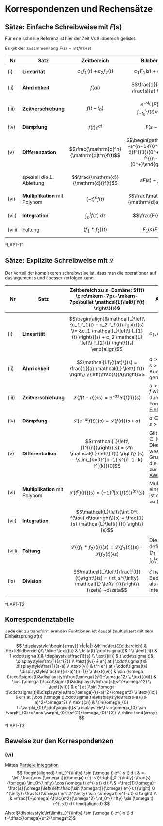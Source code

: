 	
# Korrespondenzen und Rechensätze

## Sätze: Einfache Schreibweise mit $F(s)$

Für eine schnelle Referenz ist hier der Zeit Vs Bildbereich gelistet.

Es gilt der zusammenhang $F(s) = \mathcal{L}\left\{ f(t) \right\}(s)$

| Nr     | Satz                           | Zeitbereich                                | Bildbereich                                                                                      |
| ------ | ------------------------------ | ------------------------------------------ | ------------------------------------------------------------------------------------------------ |
| (i)    | **Linearität**                 | $$ c_{1}f_{1}(t) + c_{2}f_{2}(t) $$        | $$ c_{1}F_{1}(s) + c_{2}F_{2}(s) $$                                                              |
| (ii)   | **Ähnlichkeit**                | $$f(at)$$                                  | $$\frac{1}{a} F\left( \frac{s}{a} \right)$$                                                      |
| (iii)  | **Zeitverschiebung**           | $$f(t-t_{0})$$                             | $$e^{ -st_{0} }\left( F(s)  + \int _{-t_{0}}^0 f(t)e^{ -st } \mathrm{~d}t \right) $$             |
| (iv)   | **Dämpfung**                   | $$f(t)e^{ at }$$                           | $$F(s-a)$$                                                                                       |
| (v)    | **Differenzation**             | $$\frac{\mathrm{d}^n}{\mathrm{d}t^n}f(t)$$ | $$\begin{gather}s^nF(s) -s^{n-1}f(0^+)\\-s^{n-2}f^{(1)}(0^+) -\dots-f^{(n-1)}(0^+)\end{gather}$$ |
|        | speziell die 1. Ableitung      | $$\frac{\mathrm{d}}{\mathrm{d}t}f(t)$$     | $$sF(s)-f(0^+)$$                                                                                 |
| (vi)   | **Multiplikation** mit Polynom | $$(-t)^n f(t)$$                            | $$\frac{\mathrm{d}^n}{\mathrm{d}s^n}F(s)$$                                                       |
| (vii)  | **Integration**                | $$\int_{0}^{t}f(\tau) \mathrm{~d}\tau $$   | $$\frac{F(s)}{s}$$                                                                               |
| (viii) | [Faltung](../Faltung.md)       | $$(f_{1}*f_{2})(t)$$                       | $$F_{1}(s)F_{2}(s)$$                                                                             |
^LAPT-T1

## Sätze: Explizite Schreibweise mit $\mathcal{L}$

Der Vorteil der komplexeren schreibweise ist, dass man die operationen auf das argument $s$ und $t$ besser verfolgen kann.

| Nr     | Satz                           | Zeitbereich zu $s$-Domäne: $f(t) \circ\mkern-7px-\mkern-7px\bullet \mathcal{L}\left\{ f(t) \right\}(s)$                                                                            | Anmerkungen                                                                                                                                                         |
| ------ | ------------------------------ | ---------------------------------------------------------------------------------------------------------------------------------------------------------------------------------- | ------------------------------------------------------------------------------------------------------------------------------------------------------------------- |
| (i)    | **Linearität**                 | $$\begin{align}&\mathcal{L}\left\{c_1 f_1(t) + c_2 f_2(t)\right\}(s) \\= &c_1 \mathcal{L}\left\{ f_{1}(t) \right\}(s) + c_2 \mathcal{L} \left\{ f_{2}(t) \right\}(s) \end{align}$$ | $c_1, c_2 \in \mathbb{R}$                                                                                                                                           |
| (ii)   | **Ähnlichkeit**                | $$\mathcal{L}\{f(at)\}(s) = \frac{1}{a} \mathcal{L} \left\{ f(t) \right\} \!\left(\frac{s}{a}\right)$$                                                                             | $a > 0$<br>$s > a$<br>Auch Streckung genannt                                                                                                                        |
| (iii)  | **Zeitverschiebung**           | $$\mathcal{L}\{f(t-a)\}(s) = e^{-a s} \mathcal{L} \left\{ f(t) \right\} (s)$$                                                                                                      | $a > 0$<br>$f$ wird für $t < 0$ durch $0$ fortgesetzt.<br>Formal mit dem [Einheitssprung](Einheitssprungfunktion.md) $\sigma(t)$.                                   |
| (iv)   | **Dämpfung**                   | $$\mathcal{L}\left\{e^{-a t} f(t)\right\}(s) = \mathcal{L} \left\{ f(t) \right\} (s+a)$$                                                                                           | $a \in \mathbb{R}$<br>$s > \alpha - a$                                                                                                                              |
| (v)    | **Differentiation**            | $$\mathcal{L}\left\{f^{(n)}\right\}(s) = s^n \mathcal{L} \left\{ f(t) \right\} (s) - \sum_{k=0}^{n-1} s^{n-1-k} f^{(k)}(0)$$                                                       | Gilt für $f(t) \in C^n, t \in[0, \infty)$. <br>Dies ist eine wesentliche Grundlage für<br>die Anwendbarkeit zur Lösung von [AWP](../../Mathematik/Analysis/GDGL.md) |
| (vi)   | **Multiplikation** mit Polynom | $$\mathcal{L}\left\{t^n f(t)\right\}(s) = (-1)^n (\mathcal{L} \left\{ f(t) \right\} )^{(n)}(s)$$                                                                                   | Multiplikation mit einem Polynom<br>ist der Gegensatz zu (iv)                                                                                                       |
| (vii)  | **Integration**                | $$\mathcal{L}\left\{\int_0^t f(\tau) d\tau\right\}(s) = \frac{1}{s} \mathcal{L}\left\{ f(t) \right\} (s)$$                                                                         |                                                                                                                                                                     |
| (viii) | **[Faltung](Faltung.md)**      | $$\mathcal{L}\left\{(f_1 * f_2)(t)\right\}(s) = \mathcal{L} \left\{ f_{1}(t) \right\}(s) \cdot \mathcal{L}\left\{ f_{2}(t) \right\}(s)$$                                           | Die Faltung ist definiert durch <br>$\left(f_1 * f_2\right)(t) := \int_0^t f_1(t-\tau) f_2(\tau) d\tau$                                                             |
| (ix)   | **Division**                   | $$\mathcal{L}\left\{\frac{f(t)}{t}\right\}(s) = \int_s^{\infty} \mathcal{L} \left\{ f(t)\right\}  (\zeta) ~d\zeta$$                                                                | $\zeta$ hat hier nur eine Bedeutung<br>als andere Integrationsvariable                                                                                              |

^LAPT-T2

## Korrespondenztabelle

Jede der zu transformierenden Funktionen ist [Kausal](Kausalität.md) (multiplizert mit dem Einheitsprung $\sigma(t)$)

$$
\displaystyle
\begin{array}{|c|c|c|}
&\hline\text{Zeitbereich} & \text{Bildbereich}\\
\hline
\text{(i)} & \delta(t) \cdot\sigma(t)& 1 \\
\text{(ii)} & 1 \cdot\sigma(t)& \displaystyle\frac{1}{s} \\
\text{(iii)} & t \cdot\sigma(t)& \displaystyle\frac{1}{s^{2}} \\
\text{(iv)} & e^{ at } \cdot\sigma(t)& \displaystyle\frac{1}{s-a} \\
\text{(v)} & t^n e^{ at } \cdot\sigma(t)& \displaystyle\frac{n!}{(s-a)^{n+1}} \\
\text{(vi)} & \sin (\omega t)\cdot\sigma(t)&\displaystyle\frac{\omega}{s^2+\omega^2} \\
\text{(vii)} & \cos (\omega t)\cdot\sigma(t)&\displaystyle\frac{s}{s^2+\omega^2} \\
\text{(viii)} & e^{ at }\sin (\omega t)\cdot\sigma(t)&\displaystyle\frac{\omega}{(s-a)^2+\omega^2} \\
\text{(ix)} & e^{ at }\cos (\omega t)\cdot\sigma(t)&\displaystyle\frac{s-a}{(s-a)^2+\omega^2} \\
\text{(x)} & \sin(\omega_{0} t+\varphi_{0})\cdot\sigma(t)& \displaystyle\frac{\omega_{0} \sin \varphi_{0}+s \cos \varphi_{0}}{s^{2}+\omega_{0}^{2}} \\
\hline
\end{array}
$$
^LAPT-T3

## Beweise zur den Korrespondenzen

### (vi)

Mittels [Partielle Integration](../../Mathematik/Analysis/Partielle%20Integration.md)
$$
\begin{aligned}
\int_0^{\infty} \sin (\omega t) e^{-s t} d t & =-\left.\frac{\cos (\omega t)}{\omega} e^{-s t}\right|_0 ^{\infty}-\frac{s}{\omega} \int_0^{\infty} \cos (\omega t) e^{-s t} d t \\
& =\frac{1}{\omega}-\frac{s}{\omega}\left(\left.\frac{\sin (\omega t)}{\omega} e^{-s t}\right|_0 ^{\infty}+\frac{s}{\omega} \int_0^{\infty} \sin (\omega t) e^{-s t} d t\right) \\
& =\frac{1}{\omega}-\frac{s^2}{\omega^2} \int_0^{\infty} \sin (\omega t) e^{-s t} d t
\end{aligned}
$$

Also: $\displaystyle\int\limits_0^{\infty} \sin (\omega t) e^{-s t} d t=\dfrac{\omega}{s^2+\omega^2}$